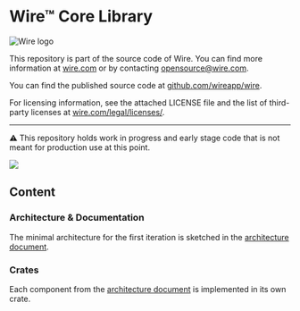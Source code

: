 # Wire™ Core Library

![Wire logo](https://github.com/wireapp/wire/blob/master/assets/logo.png?raw=true)

This repository is part of the source code of Wire. You can find more information at [wire.com](https://wire.com) or by contacting opensource@wire.com.

You can find the published source code at [github.com/wireapp/wire](https://github.com/wireapp/wire). 

For licensing information, see the attached LICENSE file and the list of third-party licenses at [wire.com/legal/licenses/](https://wire.com/legal/licenses/).

---

⚠️ This repository holds work in progress and early stage code that is not meant for production use at this point.


![](https://img.shields.io/badge/maturity-alpha-red.svg)

## Content
### Architecture & Documentation
The minimal architecture for the first iteration is sketched in the [architecture document](architecture.md).

### Crates
Each component from the [architecture document](architecture.md) is implemented in its own crate.
